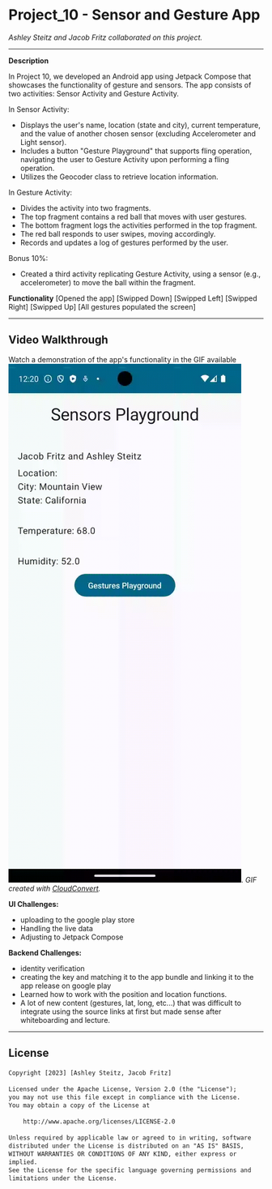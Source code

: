 # Project_10 - Sensor and Gesture App

*Ashley Steitz and Jacob Fritz collaborated on this project.*

---

**Description**

In Project 10, we developed an Android app using Jetpack Compose that showcases the functionality of gesture and sensors.
The app consists of two activities: Sensor Activity and Gesture Activity.

In Sensor Activity:
- Displays the user's name, location (state and city), current temperature, and the value of another chosen sensor (excluding Accelerometer and Light sensor).
- Includes a button "Gesture Playground" that supports fling operation, navigating the user to Gesture Activity upon performing a fling operation.
- Utilizes the Geocoder class to retrieve location information.

In Gesture Activity:
- Divides the activity into two fragments.
- The top fragment contains a red ball that moves with user gestures.
- The bottom fragment logs the activities performed in the top fragment.
- The red ball responds to user swipes, moving accordingly.
- Records and updates a log of gestures performed by the user.

Bonus 10%:
- Created a third activity replicating Gesture Activity, using a sensor (e.g., accelerometer) to move the ball within the fragment.

**Functionality**
[Opened the app]
[Swipped Down]
[Swipped Left]
[Swipped Right]
[Swipped Up]
[All gestures populated the screen]

---

## Video Walkthrough

Watch a demonstration of the app's functionality in the GIF available ![Recording in GIF of Walk Through](https://github.com/asteitz/project10/blob/master/app/src/main/java/sensory/activity/project10/Project10FullRecording.gif).
*GIF created with [CloudConvert](https://cloudconvert.com/).*

**UI Challenges:**
- uploading to the google play store
- Handling the live data
- Adjusting to Jetpack Compose

**Backend Challenges:**
- identity verification
- creating the key and matching it to the app bundle and linking it to the app release on google play 
- Learned how to work with the position and location functions.
- A lot of new content (gestures, lat, long, etc...) that was difficult to integrate using the source links at first but made sense after whiteboarding and lecture.

---

## License

    Copyright [2023] [Ashley Steitz, Jacob Fritz]

    Licensed under the Apache License, Version 2.0 (the "License");
    you may not use this file except in compliance with the License.
    You may obtain a copy of the License at

        http://www.apache.org/licenses/LICENSE-2.0

    Unless required by applicable law or agreed to in writing, software
    distributed under the License is distributed on an "AS IS" BASIS,
    WITHOUT WARRANTIES OR CONDITIONS OF ANY KIND, either express or implied.
    See the License for the specific language governing permissions and
    limitations under the License.


